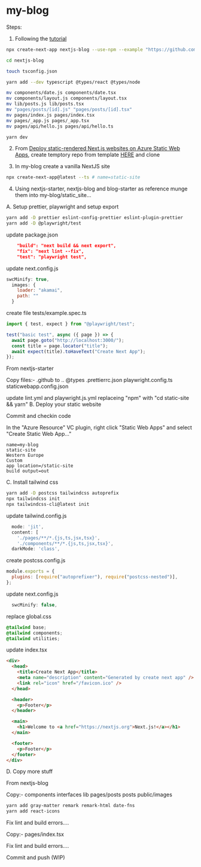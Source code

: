 # my-blog

Steps:

<!-- 1. In a tempory location run commands : (https://nextjs.org/docs/api-reference/cli, https://github.com/vercel/next.js/tree/canary/examples/blog-starter) -->

<!-- ```bash
yarn create next-app -e blog-starter
cd blog-starter
yarn
yarn dev
``` -->

1. Following the [tutorial](https://nextjs.org/learn/excel/typescript)

```bash
npx create-next-app nextjs-blog --use-npm --example "https://github.com/vercel/next-learn/tree/master/basics/basics-final"

cd nextjs-blog

touch tsconfig.json

yarn add --dev typescript @types/react @types/node

mv components/date.js components/date.tsx
mv components/layout.js components/layout.tsx
mv lib/posts.js lib/posts.tsx
mv "pages/posts/[id].js" "pages/posts/[id].tsx"
mv pages/index.js pages/index.tsx
mv pages/_app.js pages/_app.tsx
mv pages/api/hello.js pages/api/hello.ts

yarn dev
```

2. From [Deploy static-rendered Next.js websites on Azure Static Web Apps](https://docs.microsoft.com/en-gb/azure/static-web-apps/deploy-nextjs), create temptory repo from template [HERE](https://github.com/staticwebdev/nextjs-starter/generate) and clone

3. In my-blog create a vanilla NextJS site

```bash
npx create-next-app@latest --ts # name=static-site
```

4. Using nextjs-starter, nextjs-blog and blog-starter as reference munge them into my-blog/static_site...

A. Setup prettier, playwright and setup export

```bash
yarn add -D prettier eslint-config-prettier eslint-plugin-prettier
yarn add -D @playwright/test
```

update package.json

```json
    "build": "next build && next export",
    "fix": "next lint --fix",
    "test": "playwright test",
```

update next.config.js

```js
swcMinify: true,
  images: {
    loader: "akamai",
    path: ""
  }
```

create file tests/example.spec.ts

```ts
import { test, expect } from "@playwright/test";

test("basic test", async ({ page }) => {
  await page.goto("http://localhost:3000/");
  const title = page.locator("title");
  await expect(title).toHaveText("Create Next App");
});
```

From nextjs-starter

Copy files:-
.github to ..
@types
.prettierrc.json
playwright.config.ts
staticwebapp.config.json

update lint.yml and playwright.js.yml replaceing "npm" with "cd static-site && yarn"
B. Deploy your static website

Commit and checkin code

In the "Azure Resource" VC plugin, right click "Static Web Apps" and select "Create Static Web App..."

```
name=my-blog
static-site
Western Europe
Custom
app location=/static-site
build output=out
```

C. Install tailwind css

```bash
yarn add -D postcss tailwindcss autoprefix
npx tailwindcss init
npx tailwindcss-cli@latest init
```

update tailwind.config.js

```js
  mode: 'jit',
  content: [
    './pages/**/*.{js,ts,jsx,tsx}',
    './components/**/*.{js,ts,jsx,tsx}',
  darkMode: 'class',
```

create postcss.config.js

```js
module.exports = {
  plugins: [require("autoprefixer"), require("postcss-nested")],
};
```

update next.config.js

```js
  swcMinify: false,
```

replace global.css

```css
@tailwind base;
@tailwind components;
@tailwind utilities;
```

update index.tsx

```html
<div>
  <head>
    <title>Create Next App</title>
    <meta name="description" content="Generated by create next app" />
    <link rel="icon" href="/favicon.ico" />
  </head>

  <header>
    <p>Footer</p>
  </header>

  <main>
    <h1>Welcome to <a href="https://nextjs.org">Next.js!</a></h1>
  </main>

  <footer>
    <p>Footer</p>
  </footer>
</div>
```

D. Copy more stuff

From nextjs-blog

Copy:-
components
interfaces
lib
pages/posts
posts
public/images

```bash
yarn add gray-matter remark remark-html date-fns
yarn add react-icons
```

Fix lint and build errors....

Copy:-
pages/index.tsx

Fix lint and build errors....

Commit and push (WIP)

```

```
